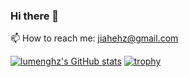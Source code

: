 ### Hi there 👋

📫 How to reach me: jiahehz@gmail.com

[![lumenghz's GitHub stats](https://github-readme-stats.vercel.app/api?username=lumenghz&bg_color=30,e96443,904e95&show_icons=true&title_color=fff&text_color=fff&icon_color=fff)](https://github.com/anuraghazra/github-readme-stats)
[![trophy](https://github-profile-trophy.vercel.app/?username=lumenghz&theme=juicyfresh&no-bg=true&no-frame=true)](https://github.com/ryo-ma/github-profile-trophy)

<!--
**lumenghz/lumenghz** is a ✨ _special_ ✨ repository because its `README.md` (this file) appears on your GitHub profile.

Here are some ideas to get you started:

- 🔭 I’m currently working on ...
- 🌱 I’m currently learning ...
- 👯 I’m looking to collaborate on ...
- 🤔 I’m looking for help with ...
- 💬 Ask me about ...
- 📫 How to reach me: ...
- 😄 Pronouns: ...
- ⚡ Fun fact: ...
-->
